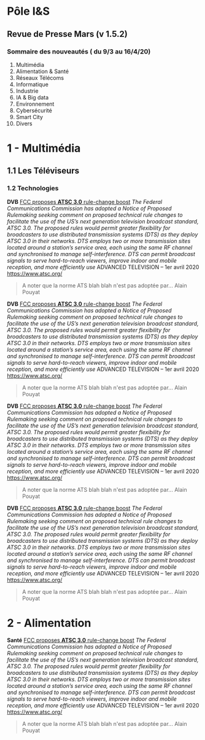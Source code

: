 # Pôle I&S
## Revue de Presse Mars (v 1.5.2)
### Sommaire des nouveautés ( du 9/3 au 16/4/20)

01. Multimédia
02. Alimentation & Santé
03. Réseaux Télécoms
04. Informatique
05. Industrie
06. IA & Big data
07. Environnement
08. Cybersécurité
09. Smart City
10. Divers


# 1 - Multimédia
## 1.1 Les Téléviseurs
### 1.2 Technologies
**DVB**
[FCC proposes **ATSC 3.0** rule-change boost](/rp1/ATSC3%20Rules.md)
*The Federal Communications Commission has adopted a Notice of Proposed Rulemaking seeking comment on proposed technical rule changes to facilitate the use of the US’s next generation television broadcast standard, ATSC 3.0. The proposed rules would permit greater flexibility for broadcasters to use distributed transmission systems (DTS) as they deploy ATSC 3.0 in their networks. DTS employs two or more transmission sites located around a station’s service area, each using the same RF channel and synchronised to manage self-interference. DTS can permit broadcast signals to serve hard-to-reach viewers, improve indoor and mobile reception, and more efficiently use*
ADVANCED TELEVISION – 1er avril 2020
https://www.atsc.org/

> A noter que la norme ATS blah blah n'est pas adoptée par...
> Alain Pouyat


**DVB**
[FCC proposes **ATSC 3.0** rule-change boost](/rp1/ATSC3%20Rules.md)
*The Federal Communications Commission has adopted a Notice of Proposed Rulemaking seeking comment on proposed technical rule changes to facilitate the use of the US’s next generation television broadcast standard, ATSC 3.0. The proposed rules would permit greater flexibility for broadcasters to use distributed transmission systems (DTS) as they deploy ATSC 3.0 in their networks. DTS employs two or more transmission sites located around a station’s service area, each using the same RF channel and synchronised to manage self-interference. DTS can permit broadcast signals to serve hard-to-reach viewers, improve indoor and mobile reception, and more efficiently use*
ADVANCED TELEVISION – 1er avril 2020
https://www.atsc.org/

> A noter que la norme ATS blah blah n'est pas adoptée par...
> Alain Pouyat


**DVB**
[FCC proposes **ATSC 3.0** rule-change boost](/rp1/ATSC3%20Rules.md)
*The Federal Communications Commission has adopted a Notice of Proposed Rulemaking seeking comment on proposed technical rule changes to facilitate the use of the US’s next generation television broadcast standard, ATSC 3.0. The proposed rules would permit greater flexibility for broadcasters to use distributed transmission systems (DTS) as they deploy ATSC 3.0 in their networks. DTS employs two or more transmission sites located around a station’s service area, each using the same RF channel and synchronised to manage self-interference. DTS can permit broadcast signals to serve hard-to-reach viewers, improve indoor and mobile reception, and more efficiently use*
ADVANCED TELEVISION – 1er avril 2020
https://www.atsc.org/

> A noter que la norme ATS blah blah n'est pas adoptée par...
> Alain Pouyat

**DVB**
[FCC proposes **ATSC 3.0** rule-change boost](/rp1/ATSC3%20Rules.md)
*The Federal Communications Commission has adopted a Notice of Proposed Rulemaking seeking comment on proposed technical rule changes to facilitate the use of the US’s next generation television broadcast standard, ATSC 3.0. The proposed rules would permit greater flexibility for broadcasters to use distributed transmission systems (DTS) as they deploy ATSC 3.0 in their networks. DTS employs two or more transmission sites located around a station’s service area, each using the same RF channel and synchronised to manage self-interference. DTS can permit broadcast signals to serve hard-to-reach viewers, improve indoor and mobile reception, and more efficiently use*
ADVANCED TELEVISION – 1er avril 2020
https://www.atsc.org/

> A noter que la norme ATS blah blah n'est pas adoptée par...
> Alain Pouyat


# 2 - Alimentation
**Santé**
[FCC proposes **ATSC 3.0** rule-change boost](/rp1/ATSC3%20Rules.md)
*The Federal Communications Commission has adopted a Notice of Proposed Rulemaking seeking comment on proposed technical rule changes to facilitate the use of the US’s next generation television broadcast standard, ATSC 3.0. The proposed rules would permit greater flexibility for broadcasters to use distributed transmission systems (DTS) as they deploy ATSC 3.0 in their networks. DTS employs two or more transmission sites located around a station’s service area, each using the same RF channel and synchronised to manage self-interference. DTS can permit broadcast signals to serve hard-to-reach viewers, improve indoor and mobile reception, and more efficiently use*
ADVANCED TELEVISION – 1er avril 2020
https://www.atsc.org/

> A noter que la norme ATS blah blah n'est pas adoptée par...
> Alain Pouyat

